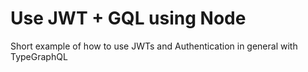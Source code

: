 # Use JWT + GQL using Node

Short example of how to use JWTs and Authentication in general with TypeGraphQL
